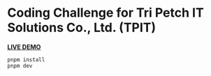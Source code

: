 # Coding Challenge for Tri Petch IT Solutions Co., Ltd. (TPIT)

[**LIVE DEMO**](https://tri-petch-responsive-web-challenge.pages.dev/)

```
pnpm install
pnpm dev
```
